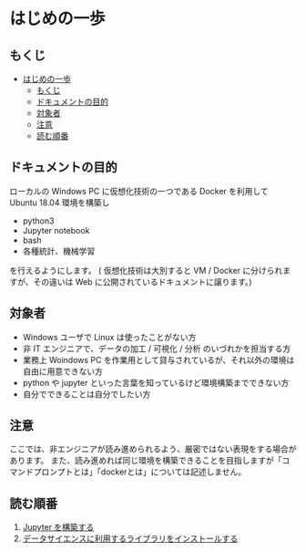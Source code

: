 # はじめの一歩

## もくじ
<!-- TOC depthFrom:1 depthTo:6 withLinks:1 updateOnSave:1 orderedList:0 -->

- [はじめの一歩](#一歩)
	- [もくじ](#)
	- [ドキュメントの目的](#目的)
	- [対象者](#対象者)
	- [注意](#注意)
	- [読む順番](#読順番)

<!-- /TOC -->

## ドキュメントの目的
ローカルの Windows PC に仮想化技術の一つである Docker を利用して Ubuntu 18.04 環境を構築し

- python3
- Jupyter notebook
- bash
- 各種統計、機械学習

を行えるようにします。
( 仮想化技術は大別すると VM / Docker に分けられますが、その違いは Web に公開されているドキュメントに譲ります。)

## 対象者
- Windows ユーザで Linux は使ったことがない方
- 非 IT エンジニアで、データの加工 / 可視化 / 分析 のいづれかを担当する方
- 業務上 Woindows PC を作業用として貸与されているが、それ以外の環境は自由に用意できない方
- python や jupyter といった言葉を知っているけど環境構築までできない方
- 自分でできることは自分でしたい方

## 注意
ここでは、非エンジニアが読み進められるよう、厳密ではない表現をする場合があります。
また、読み進めれば同じ環境を構築できることを目指しますが「コマンドプロンプトとは」「dockerとは」については記述しません。

## 読む順番
1. [Jupyter を構築する](./setup_jupyter_env/readme.md)
2. [データサイエンスに利用するライブラリをインストールする](./install_datascience_libs/readme.md)
